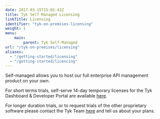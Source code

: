```yaml
---
date: 2017-03-15T15:01:42Z
title: Tyk Self-Managed Licensing
linkTitle: Licensing
identifier: "tyk-on-premises-licensing"
weight: 1
menu: 
    main:
        parent: Tyk Self-Managed
url: "/tyk-on-premises/licensing"
aliases:
  - "/getting-started/licensing"
  - "/getting-started/licencing"
---
```


Self-managed allows you to host our full enterprise API management product on your own.

For short terms trials, self-serve 14-day temporary licenses for the Tyk Dashboard & Developer Portal are available [here](https://pages.tyk.io/en/sign-up-for-tyk-on-prem-licence).

For longer duration trials, or to request trials of the other proprietary software please contact the Tyk Team [here](https://tyk.io/about/contact/) and tell us about your plans.

[12]: /docs/tyk-on-premises/